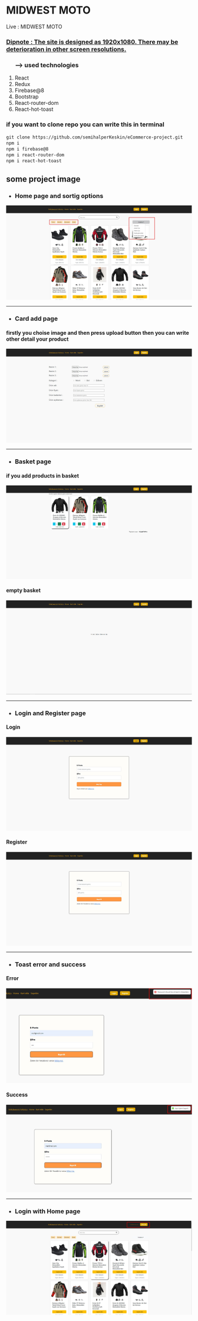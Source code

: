 
# MIDWEST MOTO 

Live : MIDWEST MOTO

<h3><u>Dipnote : The site is designed as 1920x1080. There may be deterioration in other screen resolutions.</u></h3>

<ol><h3>--> used technologies</h3>
<li> React</li>
<li> Redux</li>
<li> Firebase@8</li>
<li> Bootstrap</li>
<li> React-router-dom</li>
<li> React-hot-toast</li></ol>

<h3> if you want to clone repo you can write this in terminal</h3>

````
git clone https://github.com/semihalperKeskin/eCommerce-project.git
npm i
npm i firebase@8
npm i react-router-dom
npm i react-hot-toast
````

## some project image


- ### Home page and sortig options

![](screenshot/sorting.jpg)

---

- ### Card add page

#### firstly you choise image and then press upload button then you can write other detail your product
![](screenshot/card-add.jpg)

---

- ### Basket page
#### if you add products in basket
![](screenshot/basket-1.jpg)

#### empty basket
![](screenshot/basket-2.jpg)

---
- ### Login and Register page
#### Login
![](screenshot/login.jpg)
#### Register
![](screenshot/register.jpg)

---

- ### Toast error and success
#### Error
![](screenshot/register-toast.jpg)
#### Success
![](screenshot/register-toast-2.jpg)

---
- ### Login with Home page
![](screenshot/login-page.jpg)

